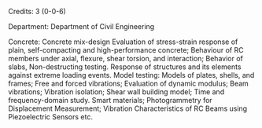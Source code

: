 Credits: 3 (0-0-6)

Department: Department of Civil Engineering

Concrete: Concrete mix-design Evaluation of stress-strain response of plain, self-compacting and high-performance concrete; Behaviour of RC members under axial, flexure, shear torsion, and interaction; Behavior of slabs, Non-destructing testing. Response of structures and its elements against extreme loading events. Model testing: Models of plates, shells, and frames; Free and forced vibrations; Evaluation of dynamic modulus; Beam vibrations; Vibration isolation; Shear wall building model; Time and frequency-domain study. Smart materials; Photogrammetry for Displacement Measurement; Vibration Characteristics of RC Beams using Piezoelectric Sensors etc.